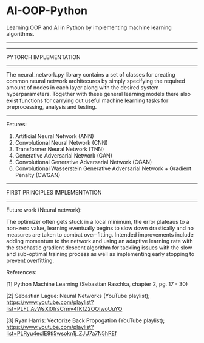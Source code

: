# AI-OOP-Python
Learning OOP and AI in Python by implementing machine learning algorithms.

_________________________________________________________________________________________________________________________________________________________________________________
_________________________________________________________________________________________________________________________________________________________________________________

PYTORCH IMPLEMENTATION
_________________________________________________________________________________________________________________________________________________________________________________

The neural_network.py library contains a set of classes for creating common neural network architecures by simply specifying the required amount of nodes in each layer along with the desired system hyperparameters. Together with these general learning models there also exist functions for carrying out useful machine learning tasks for preprocessing, analysis and testing.

_________________________________________________________________________________________________________________________________________________________________________________

Fetures:

1. Artificial Neural Network (ANN)
2. Convolutional Neural Network (CNN)
3. Transformer Neural Network (TNN)
4. Generative Adversarial Network (GAN)
5. Convolutional Generative Adversarial Network (CGAN)
6. Convolutional Wasserstein Generative Adversarial Network + Gradient Penalty (CWGAN)

*********************************************************************************************************************************************************************************

FIRST PRINCIPLES IMPLEMENTATION
_________________________________________________________________________________________________________________________________________________________________________________

Future work (Neural network):

The optimizer often gets stuck in a local minimum, the error plateaus to a non-zero value, learning eventually begins to slow down drastically and no measures are taken to combat over-fitting. Intended improvements include adding momentum to the network and using an adaptive learning rate with the stochastic gradient descent algorithm for tackling issues with the slow and sub-optimal training process as well as implementing early stopping to prevent overfitting.


References:

[1] Python Machine Learning (Sebastian Raschka, chapter 2, pg. 17 - 30)

[2] Sebastian Lague: Neural Networks (YouTube playlist); https://www.youtube.com/playlist?list=PLFt_AvWsXl0frsCrmv4fKfZ2OQIwoUuYO

[3] Ryan Harris: Vectorize Back Propogation (YouTube playlist); https://www.youtube.com/playlist?list=PLRyu4ecIE9ti5wsokn1j_ZJU7a7N5hREf
